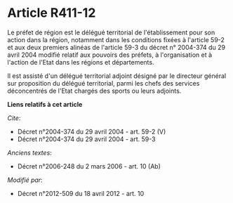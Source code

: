 # Article R411-12

Le préfet de région est le délégué territorial de l'établissement pour son action dans la région, notamment dans les
conditions fixées à l'article 59-2 et aux deux premiers alinéas de l'article 59-3 du décret n° 2004-374 du 29 avril 2004
modifié relatif aux pouvoirs des préfets, à l'organisation et à l'action de l'Etat dans les régions et départements. 

Il est assisté d'un délégué territorial adjoint désigné par le directeur général sur proposition du délégué territorial,
parmi les chefs des services déconcentrés de l'Etat chargés des sports ou leurs adjoints.

**Liens relatifs à cet article**

_Cite_:

  - Décret n°2004-374 du 29 avril 2004 - art. 59-2 (V)
  - Décret n°2004-374 du 29 avril 2004 - art. 59-3

_Anciens textes_:

  - Décret n°2006-248 du 2 mars 2006 - art. 10 (Ab)

_Modifié par_:

  - Décret n°2012-509 du 18 avril 2012 - art. 10
